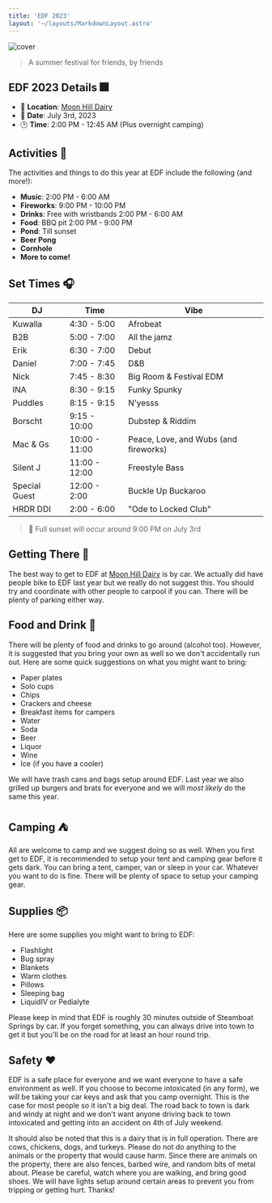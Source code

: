 ```yaml
---
title: 'EDF 2023'
layout: '~/layouts/MarkdownLayout.astro'
---
```


![cover](/assets/cover.jpg)

> A summer festival for friends, by friends

## EDF 2023 Details 🎆

- 📍 **Location**: [Moon Hill Dairy](https://goo.gl/maps/vFQcLSZLkSNV3dhG8)
- 📆 **Date**: July 3rd, 2023
- 🕑 **Time**: 2:00 PM - 12:45 AM (Plus overnight camping)

## Activities 🎉

The activities and things to do this year at EDF include the following (and more!):

- **Music**: 2:00 PM - 6:00 AM
- **Fireworks**: 9:00 PM - 10:00 PM
- **Drinks**: Free with wristbands 2:00 PM - 6:00 AM
- **Food**: BBQ pit 2:00 PM - 9:00 PM
- **Pond**: Till sunset
- **Beer Pong**
- **Cornhole**
- **More to come!**

## Set Times 🎧

| DJ  | Time           | Vibe |
| --- | -------------  | ----- |
| Kuwalla | 4:30 - 5:00        | Afrobeat |
| B2B | 5:00 - 7:00  | All the jamz |
| Erik | 6:30 - 7:00    | Debut |
| Daniel | 7:00 - 7:45      | D&B |
| Nick | 7:45 - 8:30      | Big Room & Festival EDM |
| INA | 8:30 - 9:15      | Funky Spunky |
| Puddles | 8:15 - 9:15     | N'yesss |
| Borscht | 9:15 - 10:00    | Dubstep & Riddim |
| Mac & Gs | 10:00 - 11:00  | Peace, Love, and Wubs (and fireworks) |
| Silent J | 11:00 - 12:00     | Freestyle Bass |
| Special Guest | 12:00 - 2:00 | Buckle Up Buckaroo |
| HRDR DDI | 2:00 - 6:00 | "Ode to Locked Club" |

> 🌄 Full sunset will occur around 9:00 PM on July 3rd

## Getting There 🚗

The best way to get to EDF at [Moon Hill Dairy](https://goo.gl/maps/vFQcLSZLkSNV3dhG8) is by car. We actually did have people bike to EDF last year but we really do not suggest this. You should try and coordinate with other people to carpool if you can. There will be plenty of parking either way.

## Food and Drink 🍻

There will be plenty of food and drinks to go around (alcohol too). However, it is suggested that you bring your own as well so we don't accidentally run out. Here are some quick suggestions on what you might want to bring:

- Paper plates
- Solo cups
- Chips
- Crackers and cheese
- Breakfast items for campers
- Water
- Soda
- Beer
- Liquor
- Wine
- Ice (if you have a cooler)

We will have trash cans and bags setup around EDF. Last year we also grilled up burgers and brats for everyone and we will _most likely_ do the same this year.

## Camping ⛺

All are welcome to camp and we suggest doing so as well. When you first get to EDF, it is recommended to setup your tent and camping gear before it gets dark. You can bring a tent, camper, van or sleep in your car. Whatever you want to do is fine. There will be plenty of space to setup your camping gear.

## Supplies 📦

Here are some supplies you might want to bring to EDF:

- Flashlight
- Bug spray
- Blankets
- Warm clothes
- Pillows
- Sleeping bag
- LiquidIV or Pedialyte

Please keep in mind that EDF is roughly 30 minutes outside of Steamboat Springs by car. If you forget something, you can always drive into town to get it but you'll be on the road for at least an hour round trip.

## Safety ❤️

EDF is a safe place for everyone and we want everyone to have a safe environment as well. If you choose to become intoxicated (in any form), we will be taking your car keys and ask that you camp overnight. This is the case for most people so it isn't a big deal. The road back to town is dark and windy at night and we don't want anyone driving back to town intoxicated and getting into an accident on 4th of July weekend.

It should also be noted that this is a dairy that is in full operation. There are cows, chickens, dogs, and turkeys. Please do not do anything to the animals or the property that would cause harm. Since there are animals on the property, there are also fences, barbed wire, and random bits of metal about. Please be careful, watch where you are walking, and bring good shoes. We will have lights setup around certain areas to prevent you from tripping or getting hurt. Thanks!
